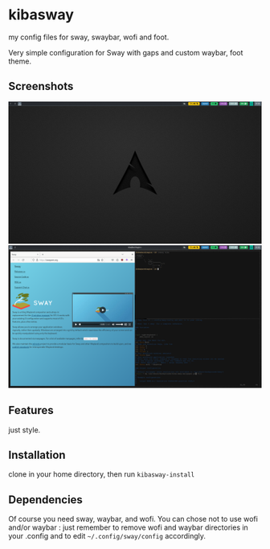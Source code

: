# kibasway
my config files for sway, swaybar, wofi and foot.

Very simple configuration for Sway with gaps and custom waybar, foot theme.

## Screenshots
![Wallpaper](images/screenshot2.png)
![Typical screen view](images/screenshot.png)

## Features

just style.

## Installation

clone in your home directory, then run ```kibasway-install```

## Dependencies

Of course you need sway, waybar, and wofi. You can chose not to use wofi and/or waybar : just remember to remove wofi and waybar directories in your .config and to edit ```~/.config/sway/config```  accordingly.
